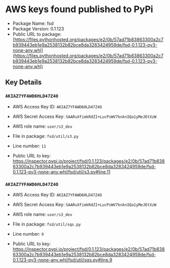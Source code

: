 # AWS keys found published to PyPi

* Package Name: fsd
* Package Version: 0.1.123
* Public URL to package: [https://files.pythonhosted.org/packages/e2/0b/57ad71b83863300a2c7b939443eb1e9a2538132b82bce8da3283424959de/fsd-0.1.123-py3-none-any.whl](https://files.pythonhosted.org/packages/e2/0b/57ad71b83863300a2c7b939443eb1e9a2538132b82bce8da3283424959de/fsd-0.1.123-py3-none-any.whl)

## Key Details

### `AKIAZ7YFAWD6HLD47Z4O`

* AWS Access Key ID: `AKIAZ7YFAWD6HLD47Z4O`
* AWS Secret Access Key: `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` 
* AWS role name: `user/s3_dev`
* File in package: `fsd/util/s3.py`
* Line number: `11`

* Public URL to key: https://inspector.pypi.io/project/fsd/0.1.123/packages/e2/0b/57ad71b83863300a2c7b939443eb1e9a2538132b82bce8da3283424959de/fsd-0.1.123-py3-none-any.whl/fsd/util/s3.py#line.11



### `AKIAZ7YFAWD6HLD47Z4O`

* AWS Access Key ID: `AKIAZ7YFAWD6HLD47Z4O`
* AWS Secret Access Key: `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` 
* AWS role name: `user/s3_dev`
* File in package: `fsd/util/sqs.py`
* Line number: `9`

* Public URL to key: https://inspector.pypi.io/project/fsd/0.1.123/packages/e2/0b/57ad71b83863300a2c7b939443eb1e9a2538132b82bce8da3283424959de/fsd-0.1.123-py3-none-any.whl/fsd/util/sqs.py#line.9


